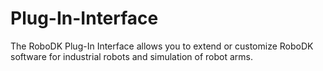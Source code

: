 # Plug-In-Interface
The RoboDK Plug-In Interface allows you to extend or customize RoboDK software for industrial robots and simulation of robot arms.
